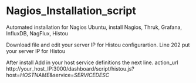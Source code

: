 # Nagios_Installation_script
Automated installation for Nagios Ubuntu, install Nagios, Thruk, Grafana, InfluxDB, NagFlux, Histou

Download file and edit your server IP for Histou configurartion.
Line 202 put your server IP for Histou
 
After install Add in your host service definitions the next line.
action_url              http://your_host_IP:3000/dashboard/script/histou.js?host=$HOSTNAME$&service=$SERVICEDESC$
